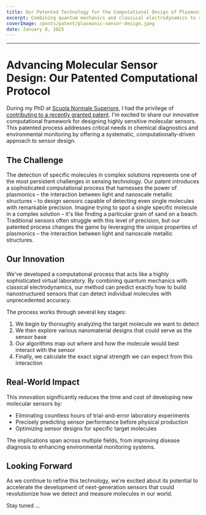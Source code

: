 ```yaml
---
title: Our Patented Technology for the Computational Design of Plasmonic Nano-Sensors
excerpt: Combining quantum mechanics and classical electrodynamics to revolutionize the design of ultra-sensitive molecular sensors.
coverImage: /posts/patent/plasmonic-sensor-design.jpeg
date: January 8, 2025
---
```

---

# Advancing Molecular Sensor Design: Our Patented Computational Protocol
During my PhD at [Scuola Normale Superiore](https://www.sns.it/en), I had the privilege of [contributing to a recently granted patent](https://patentscope.wipo.int/search/en/detail.jsf?docId=WO2024033744). I'm excited to share our innovative computational framework for designing highly sensitive molecular sensors. This patented process addresses critical needs in chemical diagnostics and environmental monitoring by offering a systematic, computationally-driven approach to sensor design.

## The Challenge
The detection of specific molecules in complex solutions represents one of the most persistent challenges in sensing technology. Our patent introduces a sophisticated computational process that harnesses the power of plasmonics – the interaction between light and nanoscale metallic structures – to design sensors capable of detecting even single molecules with remarkable precision.
Imagine trying to spot a single specific molecule in a complex solution – it's like finding a particular grain of sand on a beach. Traditional sensors often struggle with this level of precision, but our patented process changes the game by leveraging the unique properties of plasmonics – the interaction between light and nanoscale metallic structures.

## Our Innovation

We've developed a computational process that acts like a highly sophisticated virtual laboratory. By combining quantum mechanics with classical electrodynamics, our method can predict exactly how to build nanostructured sensors that can detect individual molecules with unprecedented accuracy.

The process works through several key stages:
1. We begin by thoroughly analyzing the target molecule we want to detect
2. We then explore various nanomaterial designs that could serve as the sensor base
3. Our algorithms map out where and how the molecule would best interact with the sensor
4. Finally, we calculate the exact signal strength we can expect from this interaction

## Real-World Impact

This innovation significantly reduces the time and cost of developing new molecular sensors by:
- Eliminating countless hours of trial-and-error laboratory experiments
- Precisely predicting sensor performance before physical production
- Optimizing sensor designs for specific target molecules

The implications span across multiple fields, from improving disease diagnosis to enhancing environmental monitoring systems.

## Looking Forward

As we continue to refine this technology, we're excited about its potential to accelerate the development of next-generation sensors that could revolutionize how we detect and measure molecules in our world.


Stay tuned ...